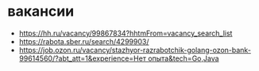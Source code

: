 # вакансии

- https://hh.ru/vacancy/99867834?hhtmFrom=vacancy_search_list
- https://rabota.sber.ru/search/4299903/
- [https://job.ozon.ru/vacancy/stazhyor-razrabotchik-golang-ozon-bank-99614560/?abt_att=1&experience=Нет опыта&tech=Go,Java](https://job.ozon.ru/vacancy/stazhyor-razrabotchik-golang-ozon-bank-99614560/?abt_att=1&experience=%D0%9D%D0%B5%D1%82%20%D0%BE%D0%BF%D1%8B%D1%82%D0%B0&tech=Go,Java)
